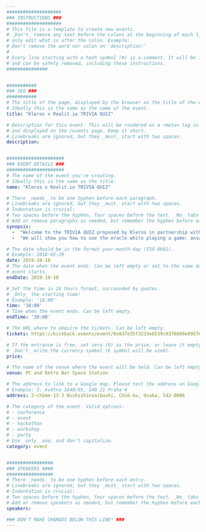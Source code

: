```yaml
---
####################
### INSTRUCTIONS ###
####################
# This file is a template to create new events.
# _Don't_ remove any text before the colons at the beginning of each line,
# only edit what is after the colon. Example:
# Don't remove the word nor colon on 'description:'
#
# Every line starting with a hash symbol (#) is a comment. It will be ignored
# and can be safely removed, including these instructions.
###############


###########
### SEO ###
###########
# The title of the page, displayed by the browser on the title of the window.
# Ideally this is the same as the name of the event.
title: "Kleros x Realit.io TRIVIA QUIZ"

# Description for this event. This will be rendered as a <meta> tag in the HTML,
# and displayed on the /events page. Keep it short.
# Linebreaks are ignored, but they _must_ start with two spaces.
description: 


#####################
### EVENT DETAILS ###
#####################
# The name of the event you're creating.
# Ideally this is the same as the title.
name: "Kleros x Realit.io TRIVIA QUIZ"

# There _needs_ to be one hyphen before each paragraph.
# Linebreaks are ignored, but they _must_ start with two spaces.
# Indentation is crucial:
# Two spaces before the hyphen, four spaces before the text. _No_ tabs allowed.
# Add or remove paragraphs as needed, but remember the hyphen before each entry.
synopsis:
  -  "Welcome to the TRIVIA QUIZ proposed by Kleros in partnership with Realit.io!"  
  -  "We will show you how to use the oracle while playing a game: answer a series of Trivia questions, with rewards ranging from 0.01ETH to 0.10ETH according to the difficulty. The topics will be: Geography, History, Entertainment, Arts & Literature, Blockchain, Science & Nature, Sports & Leisure, Logic. We are happy to offer you the 1st drink!"   

# The date should be in the format year-month-day (ISO 8601).
# Example: 2018-02-28
date: 2019-10-10
# The date when the event ends. Can be left empty or set to the same day the
# event starts.
endDate: 2019-10-10

# Set the time in 24 hours format, surrounded by quotes.
# _Only_ the starting time!
# Example: '18:00'
time: '18:00'
# Time when the event ends. Can be left empty.
endTime: '20:00'

# The URL where to akquire the tickets. Can be left empty.
tickets: https://kickback.events/event/0x837e35f3233e6539c9376809e895761d755276f0

# If the entrance is free, set zero (0) as the price, or leave it empty.
# _Don't_ write the currency symbol (€ symbol will be used).
price:

# The name of the venue where the event will be held. Can be left empty.
venue: PC and Retro Bar Space Station

# The address to link to a Google map. Please test the address on Google Maps.
# Example: 5. května 1640/65, 140 21 Praha 4
address: 2-chōme-13-3 Nishishinsaibashi, Chūō-ku, Osaka, 542-0086

# The category of the event. Valid options:
# - conference
# - event
# - hackathon
# - workshop
# - party
# Use _only_ one, and don't capitalize.
category: event


#################
### SPEAKERS ####
#################
# There _needs_ to be one hyphen before each entry.
# Linebreaks are ignored, but they _must_ start with two spaces.
# Indentation is crucial:
# Two spaces before the hyphen, four spaces before the text. _No_ tabs allowed.
# Add or remove speakers as needed, but remember the hyphen before each entry.
speakers:

### DON'T MAKE CHANGES BELOW THIS LINE! ###
---
```

<!-- ### DON'T MAKE CHANGES BELOW THIS LINE! ### -->

<Event-Content/>
